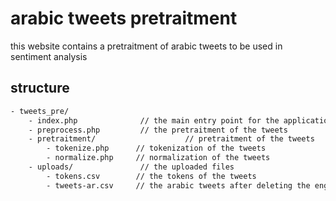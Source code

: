 # arabic tweets pretraitment

this website contains a pretraitment of arabic tweets to be used in sentiment analysis

## structure

```bash
- tweets_pre/
    - index.php              // the main entry point for the application
    - preprocess.php         // the pretraitment of the tweets
    - pretraitment/                    // pretraitment of the tweets
        - tokenize.php      // tokenization of the tweets
        - normalize.php     // normalization of the tweets
    - uploads/               // the uploaded files
        - tokens.csv        // the tokens of the tweets
        - tweets-ar.csv     // the arabic tweets after deleting the english tweets and every thing that is not arabic
```
